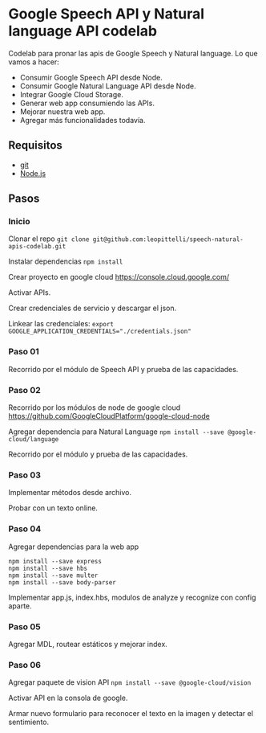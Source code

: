 
# Google Speech API y Natural language API codelab

Codelab para pronar las apis de Google Speech y Natural language. Lo que vamos a hacer:
* Consumir Google Speech API desde Node.
* Consumir Google Natural Language API desde Node.
* Integrar Google Cloud Storage.
* Generar web app consumiendo las APIs.
* Mejorar nuestra web app.
* Agregar más funcionalidades todavía.


## Requisitos
* [git][git]
* [Node.js][Node] 

[git]: https://git-scm.com/
[Node]: https://nodejs.org/

## Pasos 
### Inicio
Clonar el repo ```git clone git@github.com:leopittelli/speech-natural-apis-codelab.git```

Instalar dependencias ```npm install```

Crear proyecto en google cloud https://console.cloud.google.com/

Activar APIs.

Crear credenciales de servicio y descargar el json.

Linkear las credenciales: ```export GOOGLE_APPLICATION_CREDENTIALS="./credentials.json"```

### Paso 01
Recorrido por el módulo de Speech API y prueba de las capacidades.


### Paso 02
Recorrido por los módulos de node de google cloud https://github.com/GoogleCloudPlatform/google-cloud-node

Agregar dependencia para Natural Language ```npm install --save @google-cloud/language```

Recorrido por el módulo y prueba de las capacidades.


### Paso 03
Implementar métodos desde archivo.

Probar con un texto online.


### Paso 04
Agregar dependencias para la web app
```
npm install --save express
npm install --save hbs
npm install --save multer
npm install --save body-parser
```

Implementar app.js, index.hbs, modulos de analyze y recognize con config aparte.


### Paso 05
Agregar MDL, routear estáticos y mejorar index.


### Paso 06
Agregar paquete de vision API ```npm install --save @google-cloud/vision```

Activar API en la consola de google.

Armar nuevo formulario para reconocer el texto en la imagen y detectar el sentimiento.